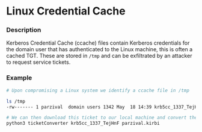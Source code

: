 # Linux Credential Cache

### Description

Kerberos Credential Cache (ccache) files contain Kerberos credentials for the domain user that has authenticated to the Linux machine, this is often a cached TGT. These are stored in `/tmp` and can be exfiltrated by an attacker to request service tickets.

### Example

```bash
# Upon compromising a Linux system we identify a ccache file in /tmp

ls /tmp
-rw------- 1 parzival  domain users 1342 May  18 14:39 krb5cc_1337_TejHnF

# We can then download this ticket to our local machine and convert the ticket from ccache to kirbi
python3 ticketConverter krb5cc_1337_TejHnF parzival.kirbi
```
